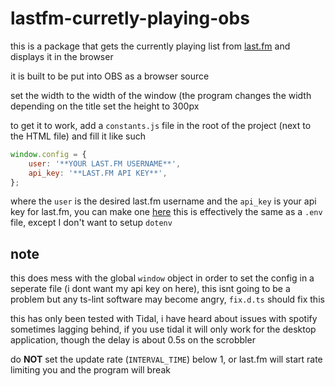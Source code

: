# lastfm-curretly-playing-obs

this is a package that gets the currently playing list from [last.fm](https://last.fm) and displays it in the browser

it is built to be put into OBS as a browser source

set the width to the width of the window (the program changes the width depending on the title
set the height to 300px

to get it to work, add a `constants.js` file in the root of the project (next to the HTML file) and fill it like such

```js
window.config = {
	user: '**YOUR LAST.FM USERNAME**',
	api_key: '**LAST.FM API KEY**',
};
```

where the `user` is the desired last.fm username
and the `api_key` is your api key for last.fm, you can make one [here](https://www.last.fm/api/account/create)
this is effectively the same as a `.env` file, except I don't want to setup `dotenv`


## note

this does mess with the global `window` object in order to set the config in a seperate file (i dont want my api key on here), this isnt going to be a problem but any ts-lint software may become angry, `fix.d.ts` should fix this

this has only been tested with Tidal, i have heard about issues with spotify sometimes lagging behind, if you use tidal it will only work for the desktop application,  though the delay is about 0.5s on the scrobbler

do **NOT** set the update rate (`INTERVAL_TIME`) below 1, or last.fm will start rate limiting you and the program will break

